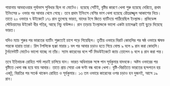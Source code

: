 গায়ানায় আবহাওয়ার পূর্বাভাস সুবিধার ছিল না মোটেও। হয়েছে সেটিই, বৃষ্টির কারণে খেলা শুরু হয়েছে দেরিতে, প্রথম ইনিংসের ৮ ওভার পর আবার থেমে গেছে। তবে প্রথম ইনিংসে বেশির ভাগ খেলা হয়েছে রৌদ্রোজ্জ্বল আকাশের নিচে। তাতে ২০ ওভারে ৭ উইকেটে ১৭১ রান তুলেছে ভারত, যাদের টসে জিতে ব্যাটিংয়ে পাঠিয়েছিল ইংল্যান্ড। প্রভিডেন্স স্টেডিয়ামের উইকেট ধীর গতির, আছে নিচু বাউন্সও। রান তাড়ায় ইংল্যান্ডকে ভালো একটা চ্যালেঞ্জই তাই ছুড়ে দিয়েছে ভারত।

যদিও ম্যাচ শুরুর পর ভারতের ব্যাটিং শুরুতেই চাপে পড়ে গিয়েছিল। তৃতীয় ওভারে বিরাট কোহলির পর ষষ্ঠ ওভারে ঋষভ পন্তকে হারায় তারা। রিস টপলিকে ছক্কা মারার ১ বল পর আবার চড়াও হতে গিয়ে বোল্ড ৯ বলে ৯ রান করা কোহলি। টুর্নামেন্টটি মোটেও ভালো যাচ্ছে না তাঁর। স্যাম কারেনের বলে শর্ট মিডউইকেটে ক্যাচ তোলেন ৬ বলে ৪ রান করা পন্ত।

তবে ইতিবাচক রোহিত শর্মা লড়াই চালিয়ে যান। ভারত অধিনায়ক সঙ্গে পান সূর্যকুমার যাদবকে। অষ্টম ওভারের পর বৃষ্টিতে খেলা বন্ধ হয়ে যায় আবার। তাতে প্রায় সোয়া এক ঘণ্টা বন্ধ থাকে খেলা। বৃষ্টি-বিরতিতে ভারতের ছন্দপতন হয় একটু, বিরতির পর সতর্ক থাকেন রোহিত ও সূর্যকুমার। ১৩ তম ওভারে কারেনের ওপর চড়াও হন দুজনই, আসে ১৯ রান।
